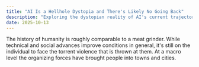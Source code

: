 ```yaml
---
title: "AI Is a Hellhole Dystopia and There's Likely No Going Back"
description: "Exploring the dystopian reality of AI's current trajectory and why we might be past the point of return."
date: 2025-10-13
---
```


The history of humanity is roughly comparable to a meat grinder. While technical and social advances improve conditions in general, it's still on the individual to face the torrent violence that is thrown at them. At a macro level the organizing forces have brought people into towns and cities.

